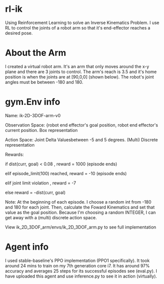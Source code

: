 # rl-ik
Using Reinforcement Learning to solve an Inverse Kinematics Problem. I use RL to control the joints of a robot arm so 
that it's end-effector reaches a desired pose.

# About the Arm
I created a virtual robot arm. It's an arm that only moves around the x-y plane and there are 3 joints to control. 
The arm's reach is 3.5 and it's home position is when the joints are at [90,0,0] (shown below). The robot's joint
angles must be between -180 and 180. 

# gym.Env info 
Name: ik-2D-3DOF-arm-v0

Observation Space: {robot end effector's goal position, robot end effector's current position. Box representation 

Action Space: Joint Delta Valuesbetween -5 and 5 degrees. (Multi) Discrete representation 

Rewards: 

  if dist(curr, goal) < 0.08 , reward = 1000 (episode ends)

  elif episode_limit(100) reached, reward = -10 (episode ends)

  elif joint limit violation , reward = -7

  else reward = -dist(curr, goal)

Note: At the beginning of each episode. I choose a random int from -180 and 180 for each joint. Then, calculate the Foward Kinematics
and set that value as the goal position. Because I'm choosing a random INTEGER, I can get away with a (multi) discrete action space. 

View ik_2D_3DOF_arm/envs/ik_2D_3DOF_arm.py to see full implementation 

# Agent info
I used stable-baseline's PPO implementation (PPO1 specifically). It took around 24 mins to train on my 7th generation core i7. It has around 97% accuracy and averages 25 steps for its successful episodes see (eval.py). I have uploaded this agent and use inference.py to see it in action (virtually). 


